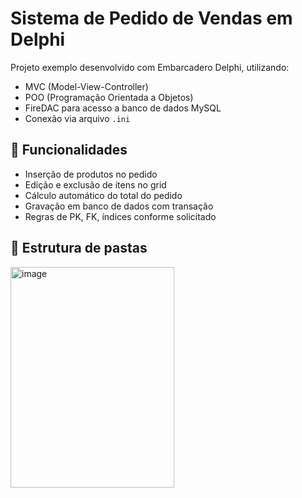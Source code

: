 # Sistema de Pedido de Vendas em Delphi

Projeto exemplo desenvolvido com Embarcadero Delphi, utilizando:

- MVC (Model-View-Controller)
- POO (Programação Orientada a Objetos)
- FireDAC para acesso a banco de dados MySQL
- Conexão via arquivo `.ini`
  
## 🎯 Funcionalidades

- Inserção de produtos no pedido
- Edição e exclusão de itens no grid
- Cálculo automático do total do pedido
- Gravação em banco de dados com transação
- Regras de PK, FK, índices conforme solicitado

## 🎯 Estrutura de pastas
 
<img width="262" height="353" alt="image" src="https://github.com/user-attachments/assets/56ea07aa-b4b3-4d0b-bba1-d1f19894fdd9" />
